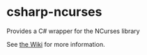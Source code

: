 # csharp-ncurses
Provides a C# wrapper for the NCurses library

See [the Wiki](https://github.com/rnowley/csharp-ncurses/wiki) for more information.
